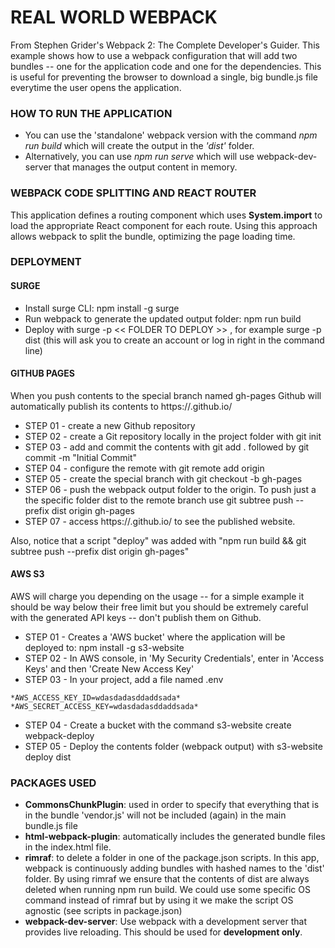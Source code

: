 # REAL WORLD WEBPACK

From Stephen Grider's Webpack 2: The Complete Developer's Guider. This example shows how to use a webpack configuration that will add two bundles -- one for the application code and one for the dependencies. This is useful for preventing the browser to download a single, big bundle.js file everytime the user opens the application.

### HOW TO RUN THE APPLICATION

* You can use the 'standalone' webpack version with the command *npm run build* which will create the output in the *'dist'* folder.
* Alternatively, you can use *npm run serve* which will use webpack-dev-server that manages the output content in memory.

### WEBPACK CODE SPLITTING AND REACT ROUTER

This application defines a routing component which uses **System.import** to load the appropriate React component for each route. Using this approach allows webpack to
split the bundle, optimizing the page loading time.

### DEPLOYMENT

#### SURGE
* Install surge CLI: npm install -g surge
* Run webpack to generate the updated output folder: npm run build
* Deploy with surge -p << FOLDER TO DEPLOY >> , for example surge -p dist (this will ask you to create an account or log in right in the command line)

#### GITHUB PAGES

When you push contents to the special branch named gh-pages Github will automatically publish its contents to https://<Username>.github.io/<RepoName>

* STEP 01 - create a new Github repository
* STEP 02 - create a Git repository locally in the project folder with git init
* STEP 03 - add and commit the contents with git add .  followed by git commit -m "Initial Commit"
* STEP 04 - configure the remote with git remote add origin <REMOTE>
* STEP 05 - create the special branch with git checkout -b gh-pages
* STEP 06 - push the webpack output folder to the origin. To push just a the specific folder dist to the remote branch use git subtree push --prefix dist origin gh-pages
* STEP 07 - access https://<Username>.github.io/<RepoName> to see the published website.

Also, notice that a script "deploy" was added with "npm run build && git subtree push --prefix dist origin gh-pages"

#### AWS S3

AWS will charge you depending on the usage -- for a simple example it should be way below their free limit but you should be extremely careful with the generated API keys -- don't publish them on Github.
* STEP 01 - Creates a 'AWS bucket' where the application will be deployed to: npm install -g s3-website
* STEP 02 - In AWS console, in 'My Security Credentials', enter in 'Access Keys' and then 'Create New Access Key'
* STEP 03 - In your project, add a file named .env
```
*AWS_ACCESS_KEY_ID=wdasdadasddaddsada*
*AWS_SECRET_ACCESS_KEY=wdasdadasddaddsada*
```

* STEP 04 - Create a bucket with the command s3-website create webpack-deploy
* STEP 05 - Deploy the contents folder (webpack output) with s3-website deploy dist

### PACKAGES USED

* **CommonsChunkPlugin**: used in order to specify that everything that is in the bundle 'vendor.js' will not be included (again) in the main bundle.js file
* **html-webpack-plugin**: automatically includes the generated bundle files in the index.html file.
* **rimraf**: to delete a folder in one of the package.json scripts. In this app, webpack is continuously adding bundles with hashed names to the 'dist' folder. By using rimraf we ensure that the contents of dist are always deleted when running npm run build. We could use some specific OS command instead of rimraf but by using it we make the script OS agnostic (see scripts in package.json)
* **webpack-dev-server**: Use webpack with a development server that provides live reloading. This should be used for **development only**.
